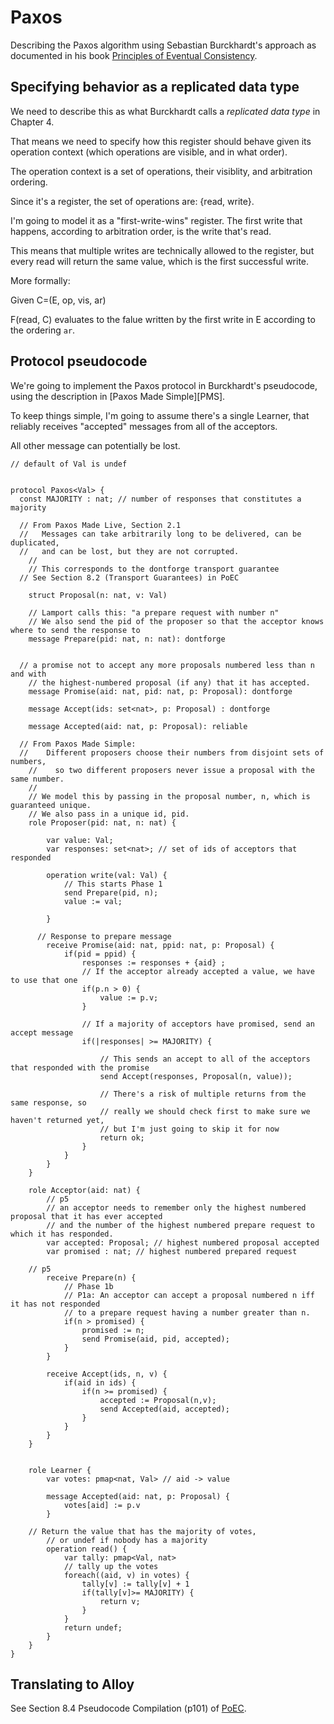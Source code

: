 # Paxos

Describing the Paxos algorithm using Sebastian Burckhardt's approach as documented in his book [Principles of Eventual Consistency][PoEC].

## Specifying behavior as a replicated data type

We need to describe this as what Burckhardt calls a *replicated data type* in Chapter 4.

That means we need to specify how this register should behave given its operation context (which operations are visible, and in what order).


The operation context is a set of operations, their visiblity, and arbitration ordering.

Since it's a register, the set of operations are: {read, write}.

I'm going to model it as a "first-write-wins" register. The first write that happens, according to arbitration order, is the write that's read.

This means that multiple writes are technically allowed to the register, but every read will return the same value, which is the first successful write.

More formally:

Given C=(E, op, vis, ar)

F(read, C) evaluates to the falue written by the first write in E according to the ordering `ar`.

## Protocol pseudocode

We're going to implement the Paxos protocol in Burckhardt's pseudocode, using the description in [Paxos Made Simple][PMS].

To keep things simple, I'm going to assume there's a single Learner, that reliably receives "accepted" messages from all of the acceptors.

All other message can potentially be lost.

```
// default of Val is undef


protocol Paxos<Val> {
  const MAJORITY : nat; // number of responses that constitutes a majority

  // From Paxos Made Live, Section 2.1
  //   Messages can take arbitrarily long to be delivered, can be duplicated,
  //   and can be lost, but they are not corrupted.
	//
	// This corresponds to the dontforge transport guarantee
  // See Section 8.2 (Transport Guarantees) in PoEC

	struct Proposal(n: nat, v: Val)

	// Lamport calls this: "a prepare request with number n"
	// We also send the pid of the proposer so that the acceptor knows where to send the response to
	message Prepare(pid: nat, n: nat): dontforge


  // a promise not to accept any more proposals numbered less than n and with
	// the highest-numbered proposal (if any) that it has accepted.
	message Promise(aid: nat, pid: nat, p: Proposal): dontforge

	message Accept(ids: set<nat>, p: Proposal) : dontforge

	message Accepted(aid: nat, p: Proposal): reliable

  // From Paxos Made Simple:
  //    Different proposers choose their numbers from disjoint sets of numbers,
	//    so two different proposers never issue a proposal with the same number.
	//
	// We model this by passing in the proposal number, n, which is guaranteed unique.
	// We also pass in a unique id, pid.
	role Proposer(pid: nat, n: nat) {

		var value: Val;
		var responses: set<nat>; // set of ids of acceptors that responded

		operation write(val: Val) {
			// This starts Phase 1
			send Prepare(pid, n);
			value := val;

		}

	  // Response to prepare message
		receive Promise(aid: nat, ppid: nat, p: Proposal) {
			if(pid = ppid) {
				responses := responses + {aid} ;
				// If the acceptor already accepted a value, we have to use that one
				if(p.n > 0) {
					value := p.v;
				}

				// If a majority of acceptors have promised, send an accept message
				if(|responses| >= MAJORITY) {

					// This sends an accept to all of the acceptors that responded with the promise
					send Accept(responses, Proposal(n, value));

					// There's a risk of multiple returns from the same response, so
					// really we should check first to make sure we haven't returned yet,
					// but I'm just going to skip it for now
					return ok;
				}
			}
		}
	}

	role Acceptor(aid: nat) {
		// p5
		// an acceptor needs to remember only the highest numbered proposal that it has ever accepted
		// and the number of the highest numbered prepare request to which it has responded.
		var accepted: Proposal; // highest numbered proposal accepted
		var promised : nat; // highest numbered prepared request

    // p5
		receive Prepare(n) {
			// Phase 1b
			// P1a: An acceptor can accept a proposal numbered n iff it has not responded
			// to a prepare request having a number greater than n.
			if(n > promised) {
				promised := n;
				send Promise(aid, pid, accepted);
			}
		}

		receive Accept(ids, n, v) {
			if(aid in ids) {
				if(n >= promised) {
					accepted := Proposal(n,v);
					send Accepted(aid, accepted);
				}
			}
		}
	}


	role Learner {
		var votes: pmap<nat, Val> // aid -> value

		message Accepted(aid: nat, p: Proposal) {
			votes[aid] := p.v
		}

    // Return the value that has the majority of votes,
		// or undef if nobody has a majority
		operation read() {
			var tally: pmap<Val, nat>
			// tally up the votes
			foreach((aid, v) in votes) {
				tally[v] := tally[v] + 1
				if(tally[v]>= MAJORITY) {
					return v;
				}
			}
			return undef;
		}
	}
}
```

## Translating to Alloy

See Section 8.4 Pseudocode Compilation (p101) of [PoEC].




[PoEC]: https://www.microsoft.com/en-us/research/publication/principles-of-eventual-consistency/
[PMC]: https://lamport.azurewebsites.net/pubs/paxos-simple.pdf